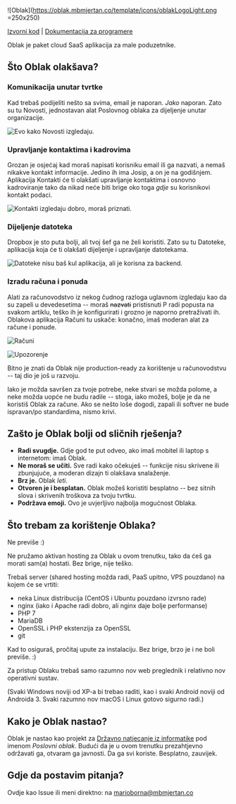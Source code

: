 ![Oblak](https://oblak.mbmjertan.co/template/icons/oblakLogoLight.png =250x250)

[Izvorni kod](https://github.com/iwebhub/oblak/tree/master/src) | [Dokumentacija za programere](https://github.com/iwebhub/oblak/tree/master/docs)

Oblak je paket cloud SaaS aplikacija za male poduzetnike.

## Što Oblak olakšava?

### Komunikacija unutar tvrtke

Kad trebaš podijeliti nešto sa svima, email je naporan. _Jako_ naporan. Zato su tu Novosti, jednostavan alat Poslovnog oblaka za dijeljenje unutar organizacije.

![Evo kako Novosti izgledaju.](https://oblak.mbmjertan.co/public/educateam/file/619be02519f340e144b88dfec7468c8eebd57345781356486ab5d412fe4fa033)

### Upravljanje kontaktima i kadrovima

Grozan je osjećaj kad moraš napisati korisniku email ili ga nazvati, a nemaš nikakve kontakt informacije. Jedino ih ima Josip, a on je na godišnjem. Aplikacija Kontakti će ti olakšati upravljanje kontaktima i osnovno kadroviranje tako da nikad neće biti brige oko toga _gdje_ su korisnikovi kontakt podaci.

![Kontakti izgledaju dobro, moraš priznati.](https://oblak.mbmjertan.co/public/educateam/file/b51a6f9ed399086c614d42b335c78dbfb2049d0ea159d8fbda5c2fd2d3e323a8)

### Dijeljenje datoteka

Dropbox je sto puta bolji, ali tvoj šef ga ne želi koristiti. Zato su tu Datoteke, aplikacija koja će ti olakšati dijeljenje i upravljanje datotekama.

![Datoteke nisu baš kul aplikacija, ali je korisna za backend.](https://oblak.mbmjertan.co/public/educateam/file/a8d2e680636a6f39e0c37295d23c738c691256a3db1656c4b2d4c61ab413f230)

### Izradu računa i ponuda

Alati za računovodstvo iz nekog čudnog razloga uglavnom izgledaju kao da su zapeli u devedesetima -- moraš ~~nazvati~~ pristisnuti P radi popusta na svakom artiklu, teško ih je konfigurirati i grozno je naporno pretraživati ih. Oblakova aplikacija Računi tu uskače: konačno, imaš moderan alat za račune i ponude.

![Računi](https://oblak.mbmjertan.co/public/educateam/file/76d2cd05e7a84182cc6d77b92d38b122baa18179b31438f4b1e6b5ead509bc8f)

![Upozorenje](https://oblak.mbmjertan.co/public/educateam/file/44f9889611d4101981bf043a788c5c90badf5eb2d7347801cd8e6dab94e7e62f)

Bitno je znati da Oblak nije production-ready za korištenje u računovodstvu -- taj dio je još u razvoju. 

Iako je možda savršen za tvoje potrebe, neke stvari se možda polome, a neke možda uopće ne budu radile -- stoga, iako možeš, bolje je da ne koristiš Oblak za račune. Ako se nešto loše dogodi, zapali ili softver ne bude ispravan/po standardima, nismo krivi.

## Zašto je Oblak bolji od sličnih rješenja?

* **Radi svugdje.** Gdje god te put odveo, ako imaš mobitel ili laptop s internetom: imaš Oblak.
* **Ne moraš se učiti.** Sve radi kako očekuješ -- funkcije nisu skrivene ili zbunjujuće, a moderan dizajn ti olakšava snalaženje.
* **Brz je.** Oblak _leti_.
* **Otvoren je i besplatan.** Oblak možeš koristiti besplatno -- bez sitnih slova i skrivenih troškova za tvoju tvrtku.
* **Podržava emoji.** Ovo je uvjerljivo najbolja mogućnost Oblaka.

## Što trebam za korištenje Oblaka?

Ne previše :)

Ne pružamo aktivan hosting za Oblak u ovom trenutku, tako da ćeš ga morati sam(a) hostati. Bez brige, nije teško.

Trebaš server (shared hosting možda radi, PaaS upitno, VPS pouzdano) na kojem će se vrtiti:

* neka Linux distribucija (CentOS i Ubuntu pouzdano izvrsno rade)
* nginx (iako i Apache radi dobro, ali nginx daje bolje performanse)
* PHP 7
* MariaDB
* OpenSSL i PHP ekstenzija za OpenSSL
* git

Kad to osiguraš, pročitaj upute za instalaciju. Bez brige, brzo je i ne boli previše. :)

Za pristup Oblaku trebaš samo razumno nov web preglednik i relativno nov operativni sustav. 

(Svaki Windows noviji od XP-a bi trebao raditi, kao i svaki Android noviji od Androida 3. Svaki razumno nov macOS i Linux gotovo sigurno radi.)

## Kako je Oblak nastao?

Oblak je nastao kao projekt za [Državno natjecanje iz informatike](http://infokup.hr) pod imenom _Poslovni oblak_. Budući da je u ovom trenutku prezahtjevno održavati ga, otvaram ga javnosti. Da ga svi koriste. Besplatno, zauvijek.

## Gdje da postavim pitanja?

Ovdje kao Issue ili meni direktno: na marioborna@mbmjertan.co
